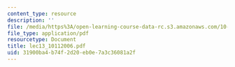 ```yaml
---
content_type: resource
description: ''
file: /media/https%3A/open-learning-course-data-rc.s3.amazonaws.com/10-569-synthesis-of-polymers-fall-2006/31900ba4b74f2d20eb0e7a3c36081a2f_lec13_10112006.pdf
file_type: application/pdf
resourcetype: Document
title: lec13_10112006.pdf
uid: 31900ba4-b74f-2d20-eb0e-7a3c36081a2f
---
```

